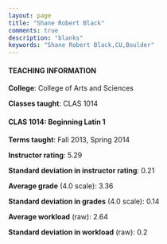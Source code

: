 ```yaml
---
layout: page
title: "Shane Robert Black" 
comments: true
description: "blanks"
keywords: "Shane Robert Black,CU,Boulder"
---
```

<head>
<script src="https://ajax.googleapis.com/ajax/libs/jquery/2.1.3/jquery.min.js"></script>
<script src="https://dl.dropboxusercontent.com/s/pc42nxpaw1ea4o9/highcharts.js?dl=0"></script>
<!-- <script src="../assets/js/highcharts.js"></script> -->
<style type="text/css">@font-face {
	font-family: "Bebas Neue";
	src: url(https://www.filehosting.org/file/details/544349/BebasNeue Regular.otf) format("opentype");
	}
	h1.Bebas { 
		font-family: "Bebas Neue", Verdana, Tahoma;
	}
</style>
</head>
	   
#### TEACHING INFORMATION

**College**: College of Arts and Sciences

**Classes taught**: CLAS 1014

#### CLAS 1014: Beginning Latin 1

**Terms taught**: Fall 2013, Spring 2014

**Instructor rating**: 5.29

**Standard deviation in instructor rating**: 0.21

**Average grade** (4.0 scale): 3.36

**Standard deviation in grades** (4.0 scale): 0.14

**Average workload** (raw): 2.64

**Standard deviation in workload** (raw): 0.2

